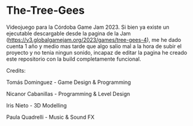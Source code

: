 # The-Tree-Gees
Videojuego para la Córdoba Game Jam 2023. Si bien ya existe un ejecutable descargable desde la pagina de la Jam (https://v3.globalgamejam.org/2023/games/tree-gees-4), me he dado cuenta 1 año y medio mas tarde que algo salio mal a la hora de subir el proyecto y no tenia ningun sonido, incapaz de editar la pagina he creado este repositorio con la build completamente funcional.

Credits: 

Tomás Dominguez - Game Design & Programming

Nicanor Cabanillas - Programming & Level Design

Iris Nieto - 3D Modelling

Paula Quadrelli - Music & Sound FX
